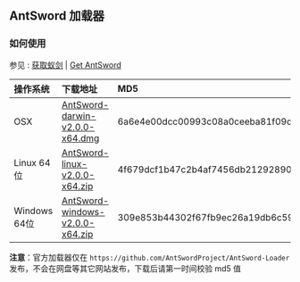 ## AntSword 加载器

### 如何使用

参见 : [获取蚁剑](https://doc.u0u.us/zh-hans/getting_started/get_antsword.html) | [Get AntSword](https://doc.u0u.us/en/getting_started/get_antsword.html)

操作系统 | 下载地址 | MD5
:--|:--|:--
OSX | [AntSword-darwin-v2.0.0-x64.dmg](https://github.com/AntSwordProject/AntSword-Loader/releases/download/2.0.0/AntSword-darwin-v2.0.0-x64.dmg) | 6a6e4e00dcc00993c08a0ceeba81f09d
Linux 64位 | [AntSword-linux-v2.0.0-x64.zip](https://github.com/AntSwordProject/AntSword-Loader/releases/download/2.0.0/AntSword-linux-v2.0.0-x64.zip) | 4f679dcf1b47c2b4af7456db21292890
Windows 64位 | [AntSword-windows-v2.0.0-x64.zip](https://github.com/AntSwordProject/AntSword-Loader/releases/download/2.0.0/AntSword-windows-v2.0.0-x64.zip) | 309e853b44302f67fb9ec26a19db6c59

**注意**：官方加载器仅在 `https://github.com/AntSwordProject/AntSword-Loader` 发布，不会在网盘等其它网站发布，下载后请第一时间校验 md5 值
